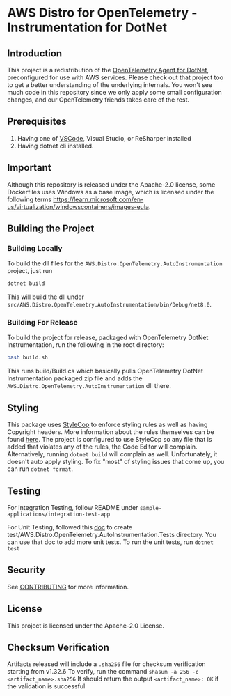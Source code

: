 # AWS Distro for OpenTelemetry - Instrumentation for DotNet

## Introduction

This project is a redistribution of the [OpenTelemetry Agent for DotNet](https://github.com/open-telemetry/opentelemetry-dotnet-instrumentation),
preconfigured for use with AWS services. Please check out that project too to get a better
understanding of the underlying internals. You won't see much code in this repository since we only
apply some small configuration changes, and our OpenTelemetry friends takes care of the rest.

## Prerequisites

1. Having one of [VSCode](https://code.visualstudio.com/docs/languages/dotnet), Visual Studio, or ReSharper installed
2. Having dotnet cli installed.

## Important

Although this repository is released under the Apache-2.0 license, some Dockerfiles uses Windows as a base image, which is licensed under the following terms https://learn.microsoft.com/en-us/virtualization/windowscontainers/images-eula.

## Building the Project

### Building Locally

To build the dll files for the `AWS.Distro.OpenTelemetry.AutoInstrumentation` project, just run

```sh
dotnet build
```

This will build the dll under `src/AWS.Distro.OpenTelemetry.AutoInstrumentation/bin/Debug/net8.0`.

### Building For Release

To build the project for release, packaged with OpenTelemetry DotNet Instrumentation, run the following in the root directory:

```sh
bash build.sh
```

This runs build/Build.cs which basically pulls OpenTelemetry DotNet Instrumentation packaged zip file and adds the `AWS.Distro.OpenTelemetry.AutoInstrumentation` dll there.

## Styling

This package uses [StyleCop](https://github.com/DotNetAnalyzers/StyleCopAnalyzers) to enforce styling rules as well as having Copyright headers. More information about the rules themselves can be found [here](https://github.com/DotNetAnalyzers/StyleCopAnalyzers/blob/master/DOCUMENTATION.md). The project is configured to use StyleCop so any file that is added that violates any of the rules, the Code Editor will complain. Alternatively, running `dotnet build` will complain as well. Unfortunately, it doesn't auto apply styling. To fix "most" of styling issues that come up, you can run `dotnet format`.

## Testing

For Integration Testing, follow README under `sample-applications/integration-test-app`

For Unit Testing, followed this [doc](https://learn.microsoft.com/en-us/dotnet/core/testing/unit-testing-with-dotnet-test) to create test/AWS.Distro.OpenTelemetry.AutoInstrumentation.Tests directory. You can use that doc to add more unit tests. To run the unit tests, run `dotnet test`

## Security

See [CONTRIBUTING](CONTRIBUTING.md#security-issue-notifications) for more information.

## License

This project is licensed under the Apache-2.0 License.

## Checksum Verification

Artifacts released will include a `.sha256` file for checksum verification starting from v1.32.6
To verify, run the command `shasum -a 256 -c <artifact_name>.sha256` 
It should return the output `<artifact_name>: OK` if the validation is successful

